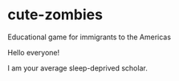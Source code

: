 # cute-zombies
Educational game for immigrants to the Americas

Hello everyone!

I am your average sleep-deprived scholar.
